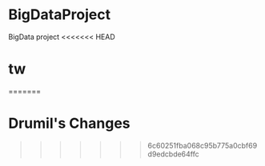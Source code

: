 # BigDataProject
BigData project
<<<<<<< HEAD
# tw
=======
# Drumil's Changes
>>>>>>> 6c60251fba068c95b775a0cbf69d9edcbde64ffc
